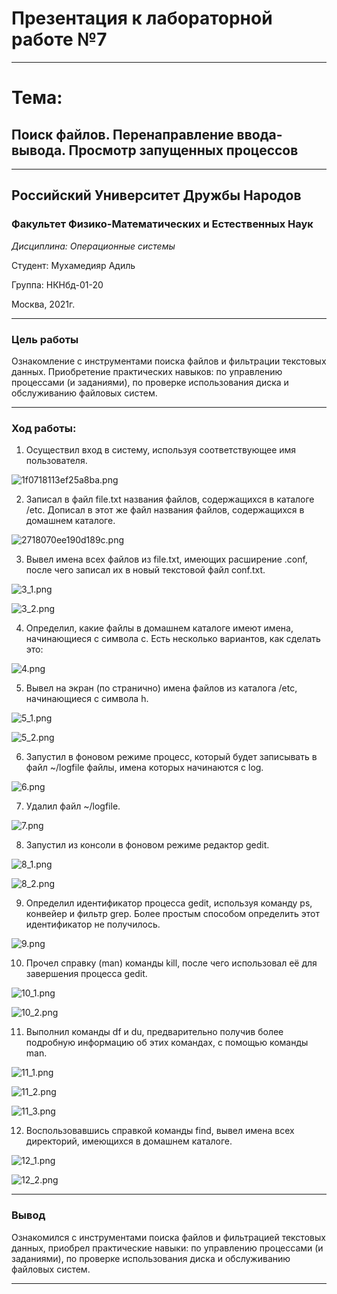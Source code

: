 # Презентация к лабораторной работе №7

----

# Тема:
## Поиск файлов. Перенаправление ввода-вывода. Просмотр запущенных процессов

----

## Российский Университет Дружбы Народов

### Факультет Физико-Математических и Естественных Наук

*Дисциплина: Операционные системы*

Студент: Мухамедияр Адиль

Группа: НКНбд-01-20

Москва, 2021г.

----

### Цель работы

Ознакомление с инструментами поиска файлов и фильтрации текстовых данных. Приобретение практических навыков: по управлению процессами (и заданиями), по проверке использования диска и обслуживанию файловых систем.

----

### Ход работы:

1. Осуществил вход в систему, используя соответствующее имя пользователя.

![1f0718113ef25a8ba.png](https://raw.githubusercontent.com/adil-cpu/lab_07/main/img_07/1.PNG)

2. Записал в файл file.txt названия файлов, содержащихся в каталоге /etc. Дописал в этот же файл названия файлов, содержащихся в домашнем каталоге.

![2718070ee190d189c.png](https://raw.githubusercontent.com/adil-cpu/lab_07/main/img_07/2.PNG)

 
3. Вывел имена всех файлов из file.txt, имеющих расширение .conf, после чего записал их в новый текстовой файл conf.txt.

![3_1.png](https://raw.githubusercontent.com/adil-cpu/lab_07/main/img_07/3_1.PNG)

![3_2.png](https://raw.githubusercontent.com/adil-cpu/lab_07/main/img_07/3_2.PNG)

4. Определил, какие файлы в домашнем каталоге имеют имена, начинающиеся с символа c. Есть несколько вариантов, как сделать это:

![4.png](https://raw.githubusercontent.com/adil-cpu/lab_07/main/img_07/4.PNG)

5. Вывел на экран (по странично) имена файлов из каталога /etc, начинающиеся с символа h.

![5_1.png](https://raw.githubusercontent.com/adil-cpu/lab_07/main/img_07/5_1.PNG)

![5_2.png](https://raw.githubusercontent.com/adil-cpu/lab_07/main/img_07/5_2.PNG)

6. Запустил в фоновом режиме процесс, который будет записывать в файл ~/logfile файлы, имена которых начинаются с log.

![6.png](https://raw.githubusercontent.com/adil-cpu/lab_07/main/img_07/6.PNG)

7. Удалил файл ~/logfile.

![7.png](https://raw.githubusercontent.com/adil-cpu/lab_07/main/img_07/7.PNG)

8. Запустил из консоли в фоновом режиме редактор gedit.

![8_1.png](https://raw.githubusercontent.com/adil-cpu/lab_07/main/img_07/8_1.PNG)

![8_2.png](https://raw.githubusercontent.com/adil-cpu/lab_07/main/img_07/8_2.PNG)

9. Определил идентификатор процесса gedit, используя команду ps, конвейер и фильтр grep. Более простым способом определить этот идентификатор не получилось.

![9.png](https://raw.githubusercontent.com/adil-cpu/lab_07/main/img_07/9.PNG)

10.  Прочел справку (man) команды kill, после чего использовал её для завершения процесса gedit.

![10_1.png](https://raw.githubusercontent.com/adil-cpu/lab_07/main/img_07/10_1.PNG)

![10_2.png](https://raw.githubusercontent.com/adil-cpu/lab_07/main/img_07/10_2.PNG)

11.  Выполнил команды df и du, предварительно получив более подробную информацию об этих командах, с помощью команды man.

![11_1.png](https://raw.githubusercontent.com/adil-cpu/lab_07/main/img_07/11_1.PNG)

![11_2.png](https://raw.githubusercontent.com/adil-cpu/lab_07/main/img_07/11_2.PNG)

![11_3.png](https://raw.githubusercontent.com/adil-cpu/lab_07/main/img_07/11_3.PNG)

12.  Воспользовавшись справкой команды find, вывел имена всех директорий, имеющихся в домашнем каталоге.

![12_1.png](https://raw.githubusercontent.com/adil-cpu/lab_07/main/img_07/12_1.PNG)

![12_2.png](https://raw.githubusercontent.com/adil-cpu/lab_07/main/img_07/12_2.PNG)

----

### Вывод

Ознакомился с инструментами поиска файлов и фильтрацией текстовых данных, приобрел практические навыки: по управлению процессами (и заданиями), по проверке использования диска и обслуживанию файловых систем.

----
